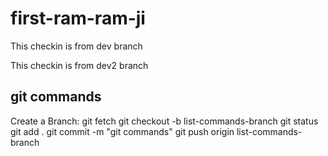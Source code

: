 # first-ram-ram-ji
This checkin is from dev branch

This checkin is from dev2 branch

## git commands
Create a Branch:
git fetch
git checkout -b list-commands-branch
git status
git add .
git commit -m "git commands"
git push origin list-commands-branch
